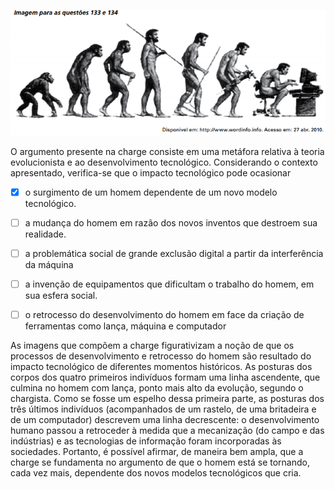 

![](036cc6ed-e353-918c-1280-7c394726b321.png)

O argumento presente na charge consiste em uma metáfora relativa à teoria evolucionista e ao desenvolvimento tecnológico. Considerando o contexto apresentado, verifica-se que o impacto tecnológico pode ocasionar



- [x] o surgimento de um homem dependente de um novo modelo tecnológico.
- [ ] a mudança do homem em razão dos novos inventos que destroem sua realidade.
- [ ] a problemática social de grande exclusão digital a partir da interferência da máquina
- [ ] a invenção de equipamentos que dificultam o trabalho do homem, em sua esfera social.
- [ ] o retrocesso do desenvolvimento do homem em face da criação de ferramentas como lança, máquina e computador


As imagens que compõem a charge figurativizam a noção de que os processos de desenvolvimento e retrocesso do homem são resultado do impacto tecnológico de diferentes momentos históricos. As posturas dos corpos dos quatro primeiros indivíduos formam uma linha ascendente, que culmina no homem com lança, ponto mais alto da evolução, segundo o chargista. Como se fosse um espelho dessa primeira parte, as posturas dos três últimos indivíduos (acompanhados de um rastelo, de uma britadeira e de um computador) descrevem uma linha decrescente: o desenvolvimento humano passou a retroceder à medida que a mecanização (do campo e das indústrias) e as tecnologias de informação foram incorporadas às sociedades. Portanto, é possível afirmar, de maneira bem ampla, que a charge se fundamenta no argumento de que o homem está se tornando, cada vez mais, dependente dos novos modelos tecnológicos que cria.

        